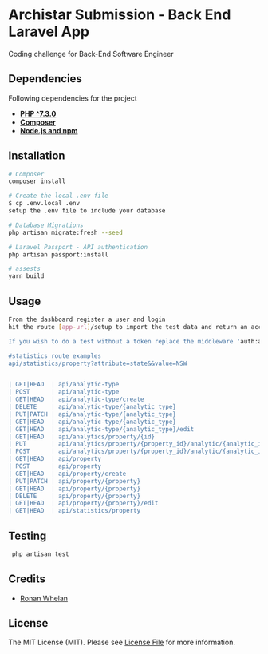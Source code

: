 # Archistar Submission - Back End Laravel App

Coding challenge for Back-End Software Engineer

## Dependencies

Following dependencies for the project 

- **[PHP ^7.3.0](https://www.php.net/releases/7_2_5.php)**
- **[Composer](https://getcomposer.org/download/)**
- **[Node.js and npm](https://www.npmjs.com/get-npm)**

## Installation

```bash
# Composer
composer install

# Create the local .env file
$ cp .env.local .env
setup the .env file to include your database

# Database Migrations
php artisan migrate:fresh --seed

# Laravel Passport - API authentication
php artisan passport:install

# assests
yarn build

```

## Usage

```bash
From the dashboard register a user and login
hit the route [app-url]/setup to import the test data and return an access token that you can use to test the api's using postman.

If you wish to do a test without a token replace the middleware 'auth:api' with 'api'

#statistics route examples
api/statistics/property?attribute=state&&value=NSW


| GET|HEAD  | api/analytic-type
| POST      | api/analytic-type                                          
| GET|HEAD  | api/analytic-type/create                           
| DELETE    | api/analytic-type/{analytic_type}                     
| PUT|PATCH | api/analytic-type/{analytic_type}                          
| GET|HEAD  | api/analytic-type/{analytic_type}                         
| GET|HEAD  | api/analytic-type/{analytic_type}/edit                     
| GET|HEAD  | api/analytics/property/{id}                                 
| PUT       | api/analytics/property/{property_id}/analytic/{analytic_id} 
| POST      | api/analytics/property/{property_id}/analytic/{analytic_id} 
| GET|HEAD  | api/property                                              
| POST      | api/property                                              
| GET|HEAD  | api/property/create                                        
| PUT|PATCH | api/property/{property}                                    
| GET|HEAD  | api/property/{property}                                                                 
| DELETE    | api/property/{property}                                                              
| GET|HEAD  | api/property/{property}/edit                                                                   
| GET|HEAD  | api/statistics/property  
```

## Testing

``` bash
 php artisan test
```

## Credits

- [Ronan Whelan](https://github.com/:ronanwhelan)

## License

The MIT License (MIT). Please see [License File](LICENSE.md) for more information.
